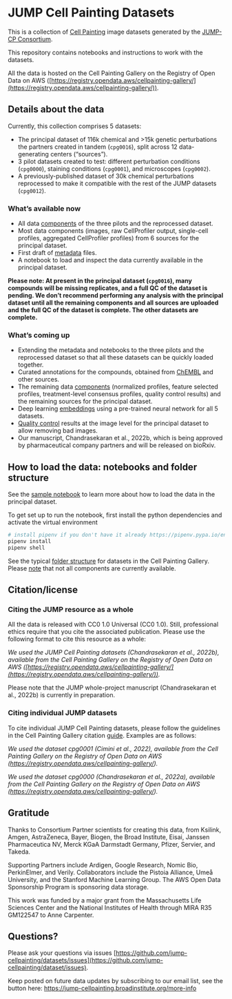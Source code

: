 # JUMP Cell Painting Datasets

This is a collection of [Cell Painting](https://jump-cellpainting.broadinstitute.org/cell-painting) image datasets generated by the [JUMP-CP Consortium](https://jump-cellpainting.broadinstitute.org/).

This repository contains notebooks and instructions to work with the datasets.

All the data is hosted on the Cell Painting Gallery on the Registry of Open Data on AWS ([https://registry.opendata.aws/cellpainting-gallery/](https://registry.opendata.aws/cellpainting-gallery/)).

## Details about the data

Currently, this collection comprises 5 datasets:

- The principal dataset of 116k chemical and >15k genetic perturbations the partners created in tandem (`cpg0016`), split across 12 data-generating centers (“sources”).
- 3 pilot datasets created to test: different perturbation conditions (`cpg0000`), staining conditions (`cpg0001`), and microscopes (`cpg0002`).
- A previously-published dataset of 30k chemical perturbations reprocessed to make it compatible with the rest of the JUMP datasets (`cpg0012`).

### What’s available now

- All data [components](https://github.com/broadinstitute/cellpainting-gallery/blob/main/folder_structure.md) of the three pilots and the reprocessed dataset.
- Most data components (images, raw CellProfiler output, single-cell profiles, aggregated CellProfiler profiles) from 6 sources for the principal dataset.
- First draft of [metadata](metadata/README.md) files.
- A notebook to load and inspect the data currently available in the principal dataset.

**Please note: At present in the principal dataset (`cpg0016`), many compounds will be missing replicates, and a full QC of the dataset is pending. We don’t recommend performing any analysis with the principal dataset until all the remaining components and all sources are uploaded and the full QC of the dataset is complete. The other datasets are complete.**

### What’s coming up

- Extending the metadata and notebooks to the three pilots and the reprocessed dataset so that all these datasets can be quickly loaded together.
- Curated annotations for the compounds, obtained from [ChEMBL](https://www.ebi.ac.uk/chembl/) and other sources.
- The remaining data [components](https://github.com/broadinstitute/cellpainting-gallery/blob/main/folder_structure.md) (normalized profiles, feature selected profiles, treatment-level consensus profiles, quality control results) and the remaining sources for the principal dataset.
- Deep learning [embeddings](https://tfhub.dev/google/imagenet/efficientnet_v2_imagenet1k_s/feature_vector/2) using a pre-trained neural network for all 5 datasets.
- [Quality control](https://github.com/broadinstitute/cellpainting-gallery/blob/main/folder_structure.md#quality_control-folder-structure) results at the image level for the principal dataset to allow removing bad images.
- Our manuscript, Chandrasekaran et al., 2022b, which is being approved by pharmaceutical company partners and will be released on bioRxiv.

## How to load the data: notebooks and folder structure

See the [sample notebook](sample_notebook.ipynb) to learn more about how to load the data in the principal dataset.

To get set up to run the notebook, first install the python dependencies and activate the virtual environment

   ```bash
   # install pipenv if you don't have it already https://pipenv.pypa.io/en/latest/#install-pipenv-today
   pipenv install
   pipenv shell
   ```

See the typical [folder structure](https://github.com/broadinstitute/cellpainting-gallery/blob/main/folder_structure.md) for datasets in the Cell Painting Gallery.
Please [note](README.md#whats-available-now) that not all components are currently available.

## Citation/license

### Citing the JUMP resource as a whole

All the data is released with CC0 1.0 Universal (CC0 1.0).
Still, professional ethics require that you cite the associated publication.
Please use the following format to cite this resource as a whole:

_We used the JUMP Cell Painting datasets (Chandrasekaran et al., 2022b), available from the Cell Painting Gallery on the Registry of Open Data on AWS ([https://registry.opendata.aws/cellpainting-gallery/](https://registry.opendata.aws/cellpainting-gallery/))._

Please note that the JUMP whole-project manuscript (Chandrasekaran et al., 2022b) is currently in preparation.

### Citing individual JUMP datasets

To cite individual JUMP Cell Painting datasets, please follow the guidelines in the Cell Painting Gallery citation [guide](https://github.com/broadinstitute/cellpainting-gallery/#citationlicense).
Examples are as follows:

_We used the dataset cpg0001 (Cimini et al., 2022), available from the Cell Painting Gallery on the Registry of Open Data on AWS (https://registry.opendata.aws/cellpainting-gallery/)._

_We used the dataset cpg0000 (Chandrasekaran et al., 2022a), available from the Cell Painting Gallery on the Registry of Open Data on AWS (https://registry.opendata.aws/cellpainting-gallery/)._

## Gratitude 

Thanks to Consortium Partner scientists for creating this data, from Ksilink, Amgen, AstraZeneca, Bayer, Biogen, the Broad Institute, Eisai, Janssen Pharmaceutica NV, Merck KGaA Darmstadt Germany, Pfizer, Servier, and Takeda.

Supporting Partners include Ardigen, Google Research, Nomic Bio, PerkinElmer, and Verily. Collaborators include the Pistoia Alliance, Umeå University, and the Stanford Machine Learning Group. The AWS Open Data Sponsorship Program is sponsoring data storage.

This work was funded by a major grant from the Massachusetts Life Sciences Center and the National Institutes of Health through MIRA R35 GM122547 to Anne Carpenter.

## Questions?

Please ask your questions via issues [https://github.com/jump-cellpainting/datasets/issues](https://github.com/jump-cellpainting/dataset/issues).

Keep posted on future data updates by subscribing to our email list, see the button here: https://jump-cellpainting.broadinstitute.org/more-info

